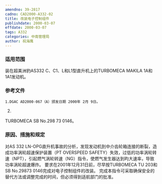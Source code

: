 ```yaml
---
amendno: 39-2817
cadno: CAD2000-A332-02
title: 改装电子控制组件
publishdate: 2000-03-07
effdate: 2000-03-07
tags: A332
categories: 中南管理局
author: 祝海鹰
---
```


### 适用范围 
装在超美洲豹AS332 C、C1、L和L1型直升机上的TURBOMECA MAKILA 1A和1A1发动机。

### 参考文件
    1.DGAC AD2000-067（A）颁发日期 2000年 2月 9日。 
2.
TURBOMECA SB No.298 73 0146。


### 原因、措施和规定 
对AS 332 LN-OPG直升机事故的分析，发现发动机到中介齿轮箱连接的断裂，造成功率涡轮超速保护装置（PT OVERSPEED SAFETY）失效，过低的功率涡轮转速（NPT），引起燃气涡轮转速（NG）指令，使燃气发生器达到昀大速率，导致功率涡轮超速爆炸。 
    要求在2001年12月31日前，尽早按TURBOMECA TU 203和SB No.29873 0146完成对电子控制组件的改装。 
    完成本指令可采取确保安全的替代方法或调整完成的时间，但必须得到适航部门的批准。
